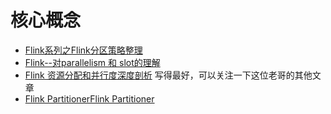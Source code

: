 

# 核心概念
- [Flink系列之Flink分区策略整理](https://juejin.cn/post/7179910024762769445)
- [Flink--对parallelism 和 slot的理解](https://www.jianshu.com/p/b58988bcfb48)
- [Flink 资源分配和并行度深度剖析](https://cloud.tencent.com/developer/article/1797980)  写得最好，可以关注一下这位老哥的其他文章
- [Flink PartitionerFlink Partitioner](https://cloud.tencent.com/developer/article/1905189)